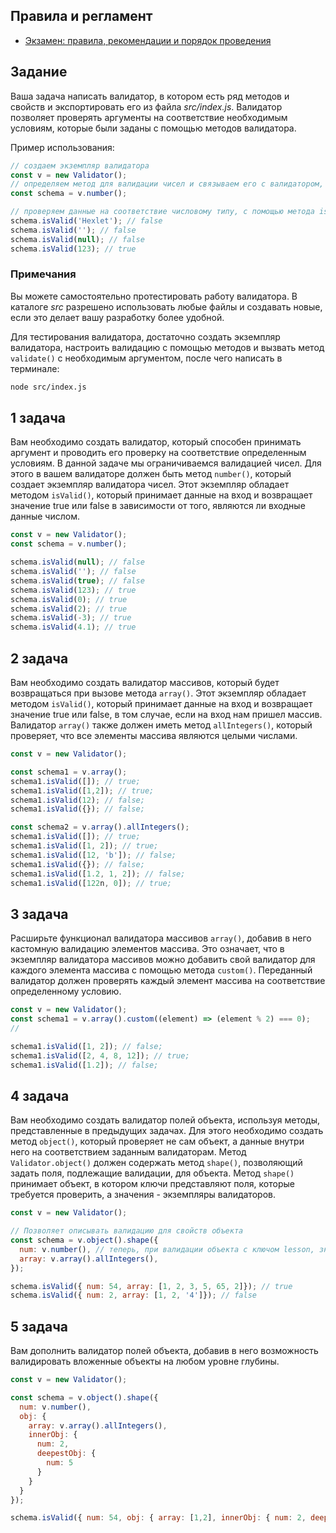 ## Правила и регламент

- [Экзамен: правила, рекомендации и порядок проведения](https://hexly.notion.site/d9289c18871c44508bc7c7f05a51d94f)

## Задание

Ваша задача написать валидатор, в котором есть ряд методов и свойств и экспортировать его из файла *src/index.js*. Валидатор позволяет проверять аргументы на соответствие необходимым условиям, которые были заданы с помощью методов валидатора.

Пример использования:

```javascript
// создаем экземпляр валидатора
const v = new Validator();
// определяем метод для валидации чисел и связываем его с валидатором, обращаясь к нему через переменную.
const schema = v.number();

// проверяем данные на соответствие числовому типу, с помощью метода isValid()
schema.isValid('Hexlet'); // false
schema.isValid(''); // false
schema.isValid(null); // false
schema.isValid(123); // true
```

### Примечания

Вы можете самостоятельно протестировать работу валидатора. В каталоге *src* разрешено использовать любые файлы и создавать новые, если это делает вашу разработку более удобной.

Для тестирования валидатора, достаточно создать экземпляр валидатора, настроить валидацию с помощью методов и вызвать метод `validate()` с необходимым аргументом, после чего написать в терминале:

```bash
node src/index.js
```

## 1 задача

Вам необходимо создать валидатор, который способен принимать аргумент и проводить его проверку на соответствие определенным условиям. В данной задаче мы ограничиваемся валидацией чисел. Для этого в вашем валидаторе должен быть метод `number()`, который создает экземпляр валидатора чисел. Этот экземпляр обладает методом `isValid()`, который принимает данные на вход и возвращает значение true или false в зависимости от того, являются ли входные данные числом.

```javascript
const v = new Validator();
const schema = v.number();

schema.isValid(null); // false
schema.isValid(''); // false
schema.isValid(true); // false
schema.isValid(123); // true
schema.isValid(0); // true
schema.isValid(2); // true
schema.isValid(-3); // true
schema.isValid(4.1); // true
```

## 2 задача

Вам необходимо создать валидатор массивов, который будет возвращаться при вызове метода  `array()`. Этот экземпляр обладает методом `isValid()`, который принимает данные на вход и возвращает значение true или false, в том случае, если на вход нам пришел массив. Валидатор `array()` также должен иметь метод `allIntegers()`, который проверяет, что все элементы массива являются целыми числами.

```javascript
const v = new Validator();

const schema1 = v.array();
schema1.isValid([]); // true;
schema1.isValid([1,2]); // true;
schema1.isValid(12); // false;
schema1.isValid({}); // false;

const schema2 = v.array().allIntegers();
schema1.isValid([]); // true;
schema1.isValid([1, 2]); // true;
schema1.isValid([12, 'b']); // false;
schema1.isValid({}); // false;
schema1.isValid([1.2, 1, 2]); // false;
schema1.isValid([122n, 0]); // true;
```

## 3 задача

Расширьте функционал валидатора массивов `array()`, добавив в него кастомную валидацию элементов массива. Это означает, что в экземпляр валидатора массивов можно добавить свой валидатор для каждого элемента массива с помощью метода `custom()`. Переданный валидатор должен проверять каждый элемент массива на соответствие определенному условию.

```javascript
const v = new Validator();
const schema1 = v.array().custom((element) => (element % 2) === 0);
// 

schema1.isValid([1, 2]); // false;
schema1.isValid([2, 4, 8, 12]); // true;
schema1.isValid([1.2]); // false;
```

## 4 задача

Вам необходимо создать валидатор полей объекта, используя методы, представленные в предыдущих задачах. Для этого необходимо создать метод `object()`, который проверяет не сам объект, а данные внутри него на соответствием заданным валидаторам. Метод `Validator.object()` должен содержать метод `shape()`, позволяющий задать поля, подлежащие валидации, для объекта. Метод `shape()` принимает объект, в котором ключи представляют поля, которые требуется проверить, а значения - экземпляры валидаторов.

```javascript
const v = new Validator();

// Позволяет описывать валидацию для свойств объекта
const schema = v.object().shape({
  num: v.number(), // теперь, при валидации объекта с ключом lesson, значение этого ключа пройдет валидацию в соответствии с текущими методами
  array: v.array().allIntegers(),
});

schema.isValid({ num: 54, array: [1, 2, 3, 5, 65, 2]}); // true
schema.isValid({ num: 2, array: [1, 2, '4']}); // false

```

## 5 задача

Вам дополнить валидатор полей объекта, добавив в него возможность валидировать вложенные объекты на любом уровне глубины.

```javascript
const v = new Validator();

const schema = v.object().shape({
  num: v.number(),
  obj: {
    array: v.array().allIntegers(),
    innerObj: {
      num: 2,
      deepestObj: {
        num: 5
      }
    }
  }
});

schema.isValid({ num: 54, obj: { array: [1,2], innerObj: { num: 2, deepestObj: { num: 5 }}} }); // true
